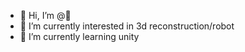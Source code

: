 - 👋 Hi, I’m @🥥
- 👀 I’m currently interested in 3d reconstruction/robot
- 🌱 I’m currently learning unity

<!---
BigJohnn/BigJohnn is a ✨ special ✨ repository because its `README.md` (this file) appears on your GitHub profile.
You can click the Preview link to take a look at your changes.
--->
